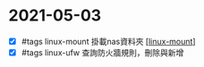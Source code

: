 # 2021-05-03

- [x] #tags linux-mount 掛載nas資料夾 [[linux-mount]]
- [x] #tags linux-ufw 查詢防火牆規則，刪除與新增 

[//begin]: # "Autogenerated link references for markdown compatibility"
[linux-mount]: ../../../../devops/7-operate/learning/env/linux/linux-mount.md "linux-mount"
[//end]: # "Autogenerated link references" 